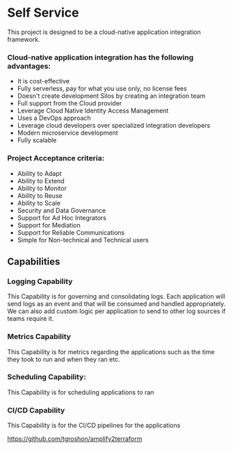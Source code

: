 # Self Service

This project is designed to be a cloud-native application integration framework.

### Cloud-native application integration has the following advantages:

* It is cost-effective
* Fully serverless, pay for what you use only, no license fees
* Doesn't create development Silos by creating an integration team
* Full support from the Cloud provider
* Leverage Cloud Native Identity Access Management
* Uses a DevOps approach
* Leverage cloud developers over specialized integration developers
* Modern microservice development
* Fully scalable

### Project Acceptance criteria:

* Ability to Adapt
* Ability to Extend
* Ability to Monitor
* Ability to Reuse
* Ability to Scale
* Security and Data Governance
* Support for Ad Hoc Integrators
* Support for Mediation
* Support for Reliable Communications
* Simple for Non-technical and Technical users

## Capabilities

### Logging Capability
This Capability is for governing and consolidating logs. Each application will send logs as an event and that will be consumed and handled appropriately. We can also add custom logic per application to send to other log sources if teams require it.

### Metrics Capability
This Capability is for metrics regarding the applications such as the time they took to run and when they ran etc.

### Scheduling Capability:
This Capability is for scheduling applications to ran

### CI/CD Capability
This Capability is for the CI/CD pipelines for the applications

https://github.com/tgroshon/amplify2terraform
